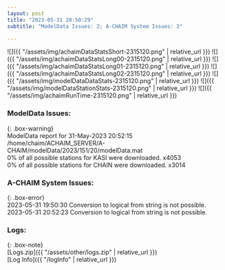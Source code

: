 ```yaml
---
layout: post
title: "2023-05-31 20:50:29"
subtitle: "ModelData Issues: 2; A-CHAIM System Issues: 2"

---
```


![]({{ "/assets/img/achaimDataStatsShort-2315120.png" | relative_url }})
![]({{ "/assets/img/achaimDataStatsLong00-2315120.png" | relative_url }})
![]({{ "/assets/img/achaimDataStatsLong01-2315120.png" | relative_url }})
![]({{ "/assets/img/achaimDataStatsLong02-2315120.png" | relative_url }})
![]({{ "/assets/img/modelDataDataStats-2315120.png" | relative_url }})
![]({{ "/assets/img/modelDataStationStats-2315120.png" | relative_url }})
![]({{ "/assets/img/achaimRunTime-2315120.png" | relative_url }})


### ModelData Issues:  
  
{: .box-warning}  
 ModelData report for 31-May-2023 20:52:15   
 /home/chaim/ACHAIM_SERVER/A-CHAIM/modelData/2023/151/20/modelData.mat   
 0% of all possible stations for KASI were downloaded. x4053   
 0% of all possible stations for CHAIN were downloaded. x3014   
  
### A-CHAIM System Issues:  
  
{: .box-error}  
2023-05-31 19:50:30 Conversion to logical from string is not possible.  
2023-05-31 20:52:23 Conversion to logical from string is not possible.  

### Logs:  
  
{: .box-note}  
[Logs.zip]({{ "/assets/other/logs.zip" | relative_url }})  
[Log Info]({{ "/logInfo" | relative_url }})  
